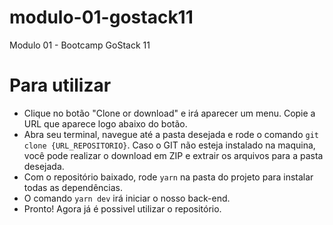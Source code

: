 # modulo-01-gostack11
Modulo 01 - Bootcamp GoStack 11

# Para utilizar
- Clique no botão "Clone or download" e irá aparecer um menu. Copie a URL que aparece logo abaixo do botão.
- Abra seu terminal, navegue até a pasta desejada e rode o comando ```git clone {URL_REPOSITORIO}```. Caso o GIT não esteja instalado na maquina, você pode realizar o download em ZIP e extrair os arquivos para a pasta desejada.
- Com o repositório baixado, rode ```yarn``` na pasta do projeto para instalar todas as dependências.
- O comando ```yarn dev``` irá iniciar o nosso back-end.
- Pronto! Agora já é possivel utilizar o repositório.
